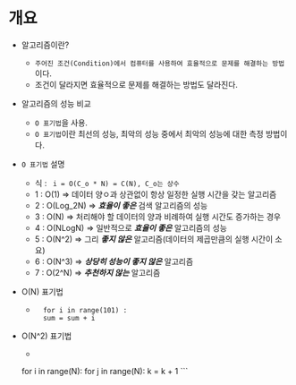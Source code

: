 개요
===

* 알고리즘이란?
    * `주어진 조건(Condition)에서 컴퓨터를 사용하여 효율적으로 문제를 해결하는 방법` 이다.
    * 조건이 달라지면 효율적으로 문제를 해결하는 방법도 달라진다.

* 알고리즘의 성능 비교
    * ` O 표기법 `을 사용. 
    * ` O 표기법 `이란 최선의 성능, 최악의 성능 중에서 최악의 성능에 대한 측정 방법이다.

* ` O 표기법 ` 설명
    * 식 : `  i = O(C_o * N) = C(N), C_o는 상수  `
    * 1 : O(1)  => 데이터 양ㅇ과 상관없이 항상 일정한 실행 시간을 갖는 알고리즘
    * 2 : O(Log_2N) => __*효율이 좋은*__ 검색 알고리즘의 성능
    * 3 : O(N) => 처리해야 할 데이터의 양과 비례하여 실행 시간도 증가하는 경우
    * 4 : O(NLogN) => 일반적으로 __*효율이 좋은*__ 알고리즘의 성능
    * 5 : O(N^2) => 그리 __*좋지 않은*__ 알고리즘(데이터의 제곱만큼의 실행 시간이 소요)
    * 6 : O(N^3) => __*상당히 성능이 좋지 않은*__ 알고리즘
    * 7 : O(2^N) => __*추천하지 않는*__ 알고리즘

* O(N) 표기법
    * ```
        for i in range(101) :
        sum = sum + i
        ```    

* O(N^2) 표기법
    * ```
    for i in range(N):
        for j in range(N):
            k = k + 1
        ```




        